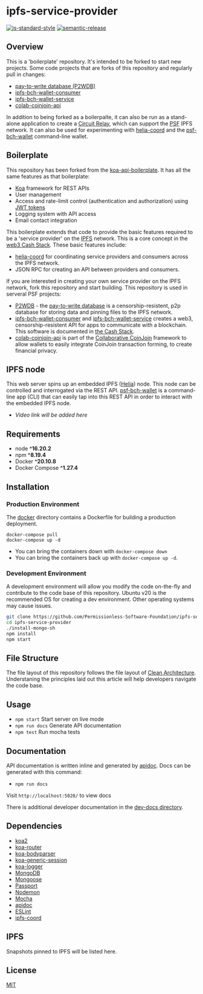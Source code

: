 # ipfs-service-provider

[![js-standard-style](https://img.shields.io/badge/code%20style-standard-brightgreen.svg)](http://standardjs.com) [![semantic-release](https://img.shields.io/badge/%20%20%F0%9F%93%A6%F0%9F%9A%80-semantic--release-e10079.svg)](https://github.com/semantic-release/semantic-release)

## Overview

This is a 'boilerplate' repository. It's intended to be forked to start new projects. Some code projects that are forks of this repository and regularly pull in changes:
- [pay-to-write database (P2WDB)](https://p2wdb.com/)
- [ipfs-bch-wallet-consumer](https://github.com/Permissionless-Software-Foundation/ipfs-bch-wallet-consumer)
- [ipfs-bch-wallet-service](https://github.com/Permissionless-Software-Foundation/ipfs-bch-wallet-service)
- [colab-coinjoin-api](https://github.com/bch-coinjoin/colab-coinjoin-api)


In addition to being forked as a boilerpalte, it can also be run as a stand-alone application to create a [Circuit Relay](https://cashstack.info/docs/local-back-end/circuit-relay), which can support the [PSF](https://psfoundation.info) IPFS network. It can also be used for experimenting with [helia-coord](https://github.com/Permissionless-Software-Foundation/helia-coord) and the [psf-bch-wallet](https://github.com/Permissionless-Software-Foundation/psf-bch-wallet) command-line wallet.

## Boilerplate

This repository has been forked from the [koa-api-boilerplate](https://github.com/christroutner/koa-api-boilerplate). It has all the same features as that boilerplate:

- [Koa](https://koajs.com/) framework for REST APIs
- User management
- Access and rate-limit control (authentication and authorization) using [JWT tokens](https://jwt.io/)
- Logging system with API access
- Email contact integration

This boilerplate extends that code to provide the basic features required to be a 'service provider' on the [IPFS](https://ipfs.io) network. This is a core concept in the [web3 Cash Stack](https://cashstack.info). These basic features include:

- [helia-coord](https://github.com/Permissionless-Software-Foundation/helia-coord) for coordinating service providers and consumers across the IPFS network.
- JSON RPC for creating an API between providers and consumers.

If you are interested in creating your own service provider on the IPFS network, fork this repository and start building. This repository is used in serveral PSF projects:

- [P2WDB](https://github.com/Permissionless-Software-Foundation/ipfs-p2wdb-service) - the [pay-to-write database](https://p2wdb.com) is a censorship-resistent, p2p database for storing data and pinning files to the IPFS network.
- [ipfs-bch-wallet-consumer](https://github.com/Permissionless-Software-Foundation/ipfs-bch-wallet-consumer) and [ipfs-bch-wallet-service](https://github.com/Permissionless-Software-Foundation/ipfs-bch-wallet-service) creates a web3, censorship-resistent API for apps to communicate with a blockchain. This software is documented in [the Cash Stack](https://cashstack.info).
- [colab-coinjoin-api](https://github.com/bch-coinjoin/colab-coinjoin-api) is part of the [Collaborative CoinJoin](https://ccoinjoin.com) framework to allow wallets to easily integrate CoinJoin transaction forming, to create financial privacy.

## IPFS node
This web server spins up an embedded IPFS ([Helia](https://github.com/ipfs/helia)) node. This node can be controlled and interrogated via the REST API. [psf-bch-wallet](https://github.com/Permissionless-Software-Foundation/psf-bch-wallet) is a command-line app (CLI) that can easily tap into this REST API in order to interact with the embedded IPFS node.

- *Video link will be added here*

## Requirements

- node **^16.20.2**
- npm **^8.19.4**
- Docker **^20.10.8**
- Docker Compose **^1.27.4**

## Installation

### Production Environment

The [docker](./production/docker) directory contains a Dockerfile for building a production deployment.

```
docker-compose pull
docker-compose up -d
```

- You can bring the containers down with `docker-compose down`
- You can bring the containers back up with `docker-compose up -d`.

### Development Environment

A development environment will allow you modify the code on-the-fly and contribute to the code base of this repository. Ubuntu v20 is the recommended OS for creating a dev environment. Other operating systems may cause issues.

```bash
git clone https://github.com/Permissionless-Software-Foundation/ipfs-service-provider
cd ipfs-service-provider
./install-mongo-sh
npm install
npm start
```

## File Structure

The file layout of this repository follows the file layout of [Clean Architecture](https://christroutner.github.io/trouts-blog/blog/clean-architecture). Understaning the principles laid out this article will help developers navigate the code base.

## Usage

- `npm start` Start server on live mode
- `npm run docs` Generate API documentation
- `npm test` Run mocha tests

## Documentation

API documentation is written inline and generated by [apidoc](http://apidocjs.com/). Docs can be generated with this command:
- `npm run docs`

Visit `http://localhost:5020/` to view docs

There is additional developer documentation in the [dev-docs directory](./dev-docs).

## Dependencies

- [koa2](https://github.com/koajs/koa/tree/v2.x)
- [koa-router](https://github.com/alexmingoia/koa-router)
- [koa-bodyparser](https://github.com/koajs/bodyparser)
- [koa-generic-session](https://github.com/koajs/generic-session)
- [koa-logger](https://github.com/koajs/logger)
- [MongoDB](http://mongodb.org/)
- [Mongoose](http://mongoosejs.com/)
- [Passport](http://passportjs.org/)
- [Nodemon](http://nodemon.io/)
- [Mocha](https://mochajs.org/)
- [apidoc](http://apidocjs.com/)
- [ESLint](http://eslint.org/)
- [ipfs-coord](https://www.npmjs.com/package/ipfs-coord)

## IPFS

Snapshots pinned to IPFS will be listed here.

## License

[MIT](./LICENSE.md)
